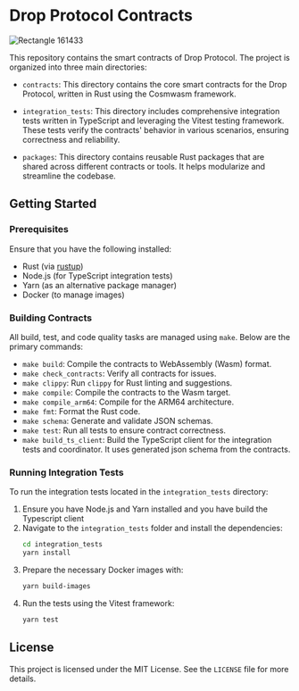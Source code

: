 # Drop Protocol Contracts

![Rectangle 161433](https://github.com/hadronlabs-org/drop-contracts/assets/103267218/f0faf991-7954-4e65-8032-73e6e4840ef3)

This repository contains the smart contracts of Drop Protocol. The project is organized into three main directories:

- `contracts`: This directory contains the core smart contracts for the Drop Protocol, written in Rust using the Cosmwasm framework.

- `integration_tests`: This directory includes comprehensive integration tests written in TypeScript and leveraging the Vitest testing framework. These tests verify the contracts' behavior in various scenarios, ensuring correctness and reliability.

- `packages`: This directory contains reusable Rust packages that are shared across different contracts or tools. It helps modularize and streamline the codebase.

## Getting Started

### Prerequisites

Ensure that you have the following installed:

- Rust (via [rustup](https://rustup.rs/))
- Node.js (for TypeScript integration tests)
- Yarn (as an alternative package manager)
- Docker (to manage images)

### Building Contracts

All build, test, and code quality tasks are managed using `make`. Below are the primary commands:

- `make build`: Compile the contracts to WebAssembly (Wasm) format.
- `make check_contracts`: Verify all contracts for issues.
- `make clippy`: Run `clippy` for Rust linting and suggestions.
- `make compile`: Compile the contracts to the Wasm target.
- `make compile_arm64`: Compile for the ARM64 architecture.
- `make fmt`: Format the Rust code.
- `make schema`: Generate and validate JSON schemas.
- `make test`: Run all tests to ensure contract correctness.
- `make build_ts_client`: Build the TypeScript client for the integration tests and coordinator. It uses generated json schema from the contracts. 

### Running Integration Tests

To run the integration tests located in the `integration_tests` directory:

1. Ensure you have Node.js and Yarn installed and you have build the Typescript client
2. Navigate to the `integration_tests` folder and install the dependencies:
   ```bash
   cd integration_tests
   yarn install
   ```
3. Prepare the necessary Docker images with:
   ```bash
   yarn build-images
   ```
4. Run the tests using the Vitest framework:
   ```bash
   yarn test
   ```

## License

This project is licensed under the MIT License. See the `LICENSE` file for more details.
